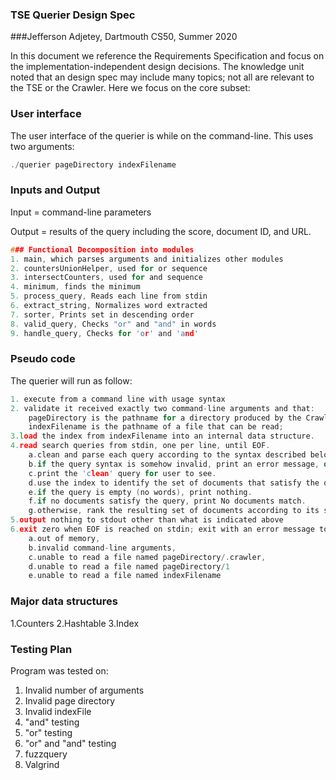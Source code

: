 ### TSE Querier Design Spec

###Jefferson Adjetey, Dartmouth CS50, Summer 2020

In this document we reference the Requirements Specification and focus on the implementation-independent design decisions. The knowledge unit noted that an design spec may include many topics; not all are relevant to the TSE or the Crawler. Here we focus on the core subset:


### User interface
The user interface of the querier is while on the command-line. This uses two arguments:
```c
./querier pageDirectory indexFilename
```

### Inputs and Output
Input = command-line parameters

Output = results of the query including the score, document ID, and URL.

```c
### Functional Decomposition into modules
1. main, which parses arguments and initializes other modules
2. countersUnionHelper, used for or sequence
3. intersectCounters, used for and sequence
4. minimum, finds the minimum
5. process_query, Reads each line from stdin
6. extract_string, Normalizes word extracted
7. sorter, Prints set in descending order
8. valid_query, Checks "or" and "and" in words
9. handle_query, Checks for 'or' and 'and' 
```


### Pseudo code 
The querier will run as follow:

```c
1. execute from a command line with usage syntax
2. validate it received exactly two command-line arguments and that:
    pageDirectory is the pathname for a directory produced by the Crawler, and
    indexFilename is the pathname of a file that can be read;
3.load the index from indexFilename into an internal data structure.
4.read search queries from stdin, one per line, until EOF.
    a.clean and parse each query according to the syntax described below.
    b.if the query syntax is somehow invalid, print an error message, do not perform the query, and prompt for the next query.
    c.print the 'clean' query for user to see.
    d.use the index to identify the set of documents that satisfy the query, as described below.
    e.if the query is empty (no words), print nothing.
    f.if no documents satisfy the query, print No documents match.
    g.otherwise, rank the resulting set of documents according to its score, as described below, and print the set of documents in decreasing rank order; for each, list the score, document ID and URL. (Obtain the URL by reading the first line of the relevant document file from the pageDirectory.)
5.output nothing to stdout other than what is indicated above
6.exit zero when EOF is reached on stdin; exit with an error message to stderr and non-zero exit status on encountering an unrecoverable error, including
    a.out of memory,
    b.invalid command-line arguments,
    c.unable to read a file named pageDirectory/.crawler,
    d.unable to read a file named pageDirectory/1
    e.unable to read a file named indexFilename

```

### Major data structures

1.Counters
2.Hashtable
3.Index


### Testing Plan

Program was tested on:
1. Invalid number of arguments
2. Invalid page directory
3. Invalid indexFile
4. "and" testing
5. "or" testing
6. "or" and "and" testing
7. fuzzquery
8. Valgrind

